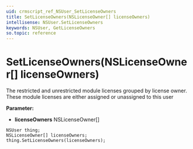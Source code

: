 ```yaml
---
uid: crmscript_ref_NSUser_SetLicenseOwners
title: SetLicenseOwners(NSLicenseOwner[] licenseOwners)
intellisense: NSUser.SetLicenseOwners
keywords: NSUser, GetLicenseOwners
so.topic: reference
---
```


# SetLicenseOwners(NSLicenseOwner[] licenseOwners)

The restricted and unrestricted module licenses grouped by license owner. These module licenses are either assigned or unassigned to this user

**Parameter:** 
* **licenseOwners** NSLicenseOwner[]

```crmscript
NSUser thing;
NSLicenseOwner[] licenseOwners;
thing.SetLicenseOwners(licenseOwners);
```

